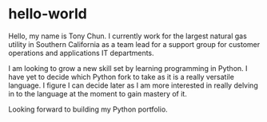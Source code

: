 # hello-world
Hello, my name is Tony Chun. I currently work for the largest natural gas utility in Southern California as a team lead for a support group for customer operations and applications IT departments.

I am looking to grow a new skill set by learning programming in Python. I have yet to decide which Python fork to take as it is a really versatile language. I figure I can decide later as I am more interested in really delving in to the language at the moment to gain mastery of it.

Looking forward to building my Python portfolio.
